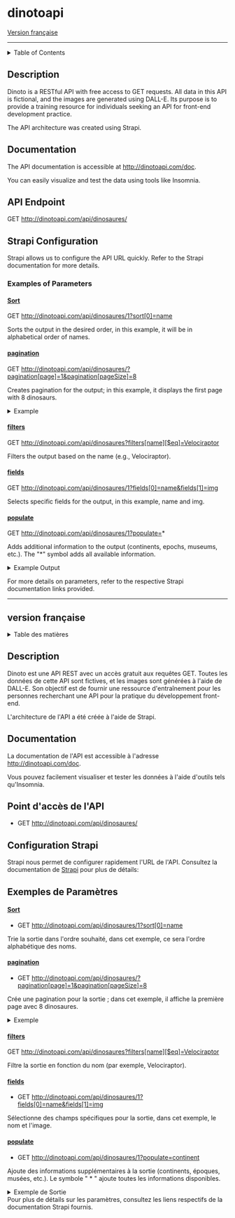 # dinotoapi
[Version française](#version-française)

***
<details><summary> Table of Contents </summary>

- [dinotoapi](#dinotoapi)
  - [Description](#description)
  - [Documentation](#documentation)
  - [API Endpoint](#api-endpoint)
  - [Strapi Configuration](#strapi-configuration)
    - [Examples of Parameters](#examples-of-parameters)
      - [Sort](#sort)
      - [pagination](#pagination)
      - [filters](#filters)
      - [fields](#fields)
      - [populate](#populate)
  - [version française](#version-française)
  - [Description](#description-1)
  - [Documentation](#documentation-1)
  - [Point d'accès de l'API](#point-daccès-de-lapi)
  - [Configuration Strapi](#configuration-strapi)
  - [Exemples de Paramètres](#exemples-de-paramètres)
      - [Sort](#sort-1)
      - [pagination](#pagination-1)
      - [filters](#filters-1)
      - [fields](#fields-1)
      - [populate](#populate-1)
</details>



## Description

Dinoto is a RESTful API with free access to GET requests. All data in this API is fictional, and the images are generated using DALL-E. Its purpose is to provide a training resource for individuals seeking an API for front-end development practice.

The API architecture was created using Strapi.

## Documentation

The API documentation is accessible at http://dinotoapi.com/doc.

You can easily visualize and test the data using tools like Insomnia.

## API Endpoint

GET http://dinotoapi.com/api/dinosaures/

## Strapi Configuration

Strapi allows us to configure the API URL quickly. Refer to the Strapi documentation for more details.

### Examples of Parameters

#### [Sort](https://docs.strapi.io/dev-docs/api/rest/sort-pagination#sorting)

GET http://dinotoapi.com/api/dinosaures/1?sort[0]=name

Sorts the output in the desired order, in this example, it will be in alphabetical order of names.

#### [pagination](https://docs.strapi.io/dev-docs/api/rest/sort-pagination#pagination)

GET http://dinotoapi.com/api/dinosaures/?pagination[page]=1&pagination[pageSize]=8

Creates pagination for the output; in this example, it displays the first page with 8 dinosaurs.
<details><summary> Example </summary>

```json
"meta": {
    "pagination": {
    "page": 1,
    "pageSize": 8,
    "pageCount": 4,
    "total": 32
  }
}
```
</details>

#### [filters](https://docs.strapi.io/dev-docs/api/rest/filters-locale-publication#filtering)

GET http://dinotoapi.com/api/dinosaures?filters[name][$eq]=Velociraptor

Filters the output based on the name (e.g., Velociraptor).

#### [fields](https://docs.strapi.io/dev-docs/api/rest/populate-select#field-selection)

GET http://dinotoapi.com/api/dinosaures/1?fields[0]=name&fields[1]=img

Selects specific fields for the output, in this example, name and img.

#### [populate](https://docs.strapi.io/dev-docs/api/rest/populate-select#population)

GET http://dinotoapi.com/api/dinosaures/1?populate=*

Adds additional information to the output (continents, epochs, museums, etc.). The "*" symbol adds all available information.

<details><summary>Example Output</summary>

```json
{
	"data": {
		"id": 1,
		"attributes": {
			"name": "Tyrannosaure Rex",
			"img": "http://dinotoapi.com/doc/asset/img/tyranosaure-rex.jpeg",
			"hauteur": 400,
			"longeur": 1200,
			"poids": 9000,
			"description": " Grand prédateur carnivore du Crétacé supérieur.",
			"createdAt": "2023-12-14T16:30:36.292Z",
			"updatedAt": "2023-12-21T13:56:35.091Z",
			"publishedAt": "2023-12-14T16:42:59.404Z",
			"img2": "http://dinotoapi.com/doc/asset/img/tyranosaure-rex-2.jpeg",
			"continent": {
				"data": {
					"id": 1,
					"attributes": {
						"label": "Amérique du Nord",
						"createdAt": "2023-12-14T16:31:16.810Z",
						"updatedAt": "2023-12-14T16:32:11.468Z",
						"publishedAt": "2023-12-14T16:32:11.460Z"
					}
				}
			}
		}
	},
	"meta": {}
}



```
</details>

For more details on parameters, refer to the respective Strapi documentation links provided.

***

## version française

<details><summary> Table des matières </summary>


- [dinotoapi](#dinotoapi)
  - [Description](#description)
  - [Documentation](#documentation)
  - [API Endpoint](#api-endpoint)
  - [Strapi Configuration](#strapi-configuration)
    - [Examples of Parameters](#examples-of-parameters)
      - [Sort](#sort)
      - [pagination](#pagination)
      - [filters](#filters)
      - [fields](#fields)
      - [populate](#populate)
  - [version française](#version-française)
  - [Description](#description-1)
  - [Documentation](#documentation-1)
  - [Point d'accès de l'API](#point-daccès-de-lapi)
  - [Configuration Strapi](#configuration-strapi)
  - [Exemples de Paramètres](#exemples-de-paramètres)
      - [Sort](#sort-1)
      - [pagination](#pagination-1)
      - [filters](#filters-1)
      - [fields](#fields-1)
      - [populate](#populate-1)
  
</details>

## Description
Dinoto est une API REST avec un accès gratuit aux requêtes GET. Toutes les données de cette API sont fictives, et les images sont générées à l'aide de DALL-E. Son objectif est de fournir une ressource d'entraînement pour les personnes recherchant une API pour la pratique du développement front-end.

L'architecture de l'API a été créée à l'aide de Strapi.

## Documentation

La documentation de l'API est accessible à l'adresse http://dinotoapi.com/doc.

Vous pouvez facilement visualiser et tester les données à l'aide d'outils tels qu'Insomnia.

## Point d'accès de l'API

- GET http://dinotoapi.com/api/dinosaures/

## Configuration Strapi
Strapi nous permet de configurer rapidement l'URL de l'API. Consultez la documentation de [Strapi](https://docs.strapi.io/dev-docs/intro) pour plus de détails:

## Exemples de Paramètres

#### [Sort](https://docs.strapi.io/dev-docs/api/rest/sort-pagination#sorting)

- GET http://dinotoapi.com/api/dinosaures/1?sort[0]=name 

Trie la sortie dans l'ordre souhaité, dans cet exemple, ce sera l'ordre alphabétique des noms.

#### [pagination](https://docs.strapi.io/dev-docs/api/rest/sort-pagination#pagination)

- GET http://dinotoapi.com/api/dinosaures/?pagination[page]=1&pagination[pageSize]=8

Crée une pagination pour la sortie ; dans cet exemple, il affiche la première page avec 8 dinosaures.

<details><summary>Exemple </summary>

```json
"meta": {
    "pagination": {
    "page": 1,
    "pageSize": 8,
    "pageCount": 4,
    "total": 32
  }
}
```
</details>

#### [filters](https://docs.strapi.io/dev-docs/api/rest/filters-locale-publication#filtering)

GET http://dinotoapi.com/api/dinosaures?filters[name][$eq]=Velociraptor

Filtre la sortie en fonction du nom (par exemple, Velociraptor).

#### [fields](https://docs.strapi.io/dev-docs/api/rest/populate-select#field-selection)

- GET http://dinotoapi.com/api/dinosaures/1?fields[0]=name&fields[1]=img
  
Sélectionne des champs spécifiques pour la sortie, dans cet exemple, le nom et l'image.

#### [populate](https://docs.strapi.io/dev-docs/api/rest/populate-select#population)

- GET http://dinotoapi.com/api/dinosaures/1?populate=continent

Ajoute des informations supplémentaires à la sortie (continents, époques, musées, etc.). Le symbole " * " ajoute toutes les informations disponibles.

<details><summary> Exemple de Sortie </summary>

```json
{
	"data": {
		"id": 1,
		"attributes": {
			"name": "Tyrannosaure Rex",
			"img": "http://dinotoapi.com/doc/asset/img/tyranosaure-rex.jpeg",
			"hauteur": 400,
			"longeur": 1200,
			"poids": 9000,
			"description": " Grand prédateur carnivore du Crétacé supérieur.",
			"createdAt": "2023-12-14T16:30:36.292Z",
			"updatedAt": "2023-12-21T13:56:35.091Z",
			"publishedAt": "2023-12-14T16:42:59.404Z",
			"img2": "http://dinotoapi.com/doc/asset/img/tyranosaure-rex-2.jpeg",
			"continent": {
				"data": {
					"id": 1,
					"attributes": {
						"label": "Amérique du Nord",
						"createdAt": "2023-12-14T16:31:16.810Z",
						"updatedAt": "2023-12-14T16:32:11.468Z",
						"publishedAt": "2023-12-14T16:32:11.460Z"
					}
				}
			}
		}
	},
	"meta": {}
}

```
</details>
Pour plus de détails sur les paramètres, consultez les liens respectifs de la documentation Strapi fournis.
